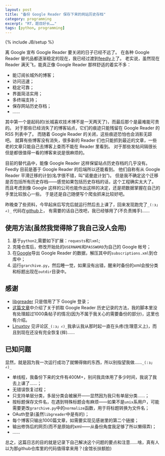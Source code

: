 ```yaml
---
layout: post
title: "备份 Google Reader 保存下来的网站历史存档"
category: programming
excerpt: "RT，题目好长……"
tags: [python, programming]
---
```

{% include JB/setup %}

离 Google 宣布 Google Reader 要关闭的日子已经不远了。
在各种 Google Reader 替代品都逐渐稳定的现在，我已经过渡到[feedly](http://www.feedly.com)上了。
老实说，虽然现在 Reader 满天飞，能真正像 Google Reader 那样舒适的着实不多：

* 能订阅长城外的博客；
* 访问迅速；
* 稳定可靠；
* 界面简洁实用；
* 多终端支持；
* 保存网站历史存档；
* ……

其中第一个是起码的(长城喜欢技术博不是一天两天了)，而最后那个是最难能可贵的。
对于那些已经消失了的博客站点，它们的痕迹只能残留在 Google Reader 的 RSS 列表中了。
而随着 Google Reader 的关闭，这些痕迹恐怕也会消影无踪吧。
就算有些博客没有消失，很多新的 Reader 们也只能抓到最近的文章，一些老的文章只能自己去博客上查而不能在 Reader 里看到。
对于那些发帖间隔很长但是都很值得一看的博客来说是很麻烦的。

目前的替代品中，能像 Google Reader 这样保留站点历史存档的几乎没有。
Feedly 目前是基于 Google Reader 的后端所以还能看到。
他们自称有从 Google Reader 平滑迁移的计划(名字很不错，叫“诺曼底计划”)。
但是我不确定这个迁移是否包括所有历史存档——感觉如果包括历史存档的话，这个工程确实太大了。
而且考虑到像 Google 这样的公司也能作出这样的决定，还是把数据掌握在自己的手里比较放心一些。
于是还是自己随便写个爬虫抓来比较好吧。

昨晚查了些资料，今早起床后写完后就运行然后去上课了，回来发现跑完了`_(:з」∠)_`
代码在[github](https://github.com/skydark/grarchive)上，
有需要的话自己改吧，我已经够用了(不负责摊手)……

## 使用方法(虽然我觉得除了我自己没人会用)

1. 基于`python2`,需要如下扩展：`requests`和`lxml`;
2. 克隆仓库后，修改开始处的`USERNAME`和`PASSWORD`为自己的 Google 帐号；
3. 在[Google](https://www.google.com/takeout/#custom:reader)导出 Google Reader 的数据，解压其中的`subscriptions.xml`到仓库中；
4. 运行`grarchive.py`，然后睡一觉，如果没有出错，醒来时备份的xml会按分类和标题出现在`outdir`目录中。

## 感谢

* [libgreader](https://github.com/askedrelic/libgreader) 只是借用了下 Google 登录；
* [这篇文章](https://adityanag.com/journal/2012/02/20/using-the-google-reader-api-to-build-a-historical-archive-of-a-site/)中介绍了关于抓取 Google Reader 历史记录的方法，我的脚本里没有处理超过1000条帖子的情况(因为不属于我关心的需要备份的部分)，这里也有介绍。
* [Linuxtoy](http://linuxtoy.org/archives/inoreader.html) 见评论区`_(:з」∠)_`我承认我从那时起一直在头疼(生理意义上)，而且到现在还没有完全恢复(摔)……

## 已知问题

显然，就是因为我一次运行成功了就懒得做的东西，所以别指望我做……`_(:з」∠)_`

* 单线程，我备份下来的文件有400M+，别问我具体用了多少时间，我说了我去上课了……；
* 无错误恢复过程；
* 只支持单层分类，多层分类会被展开——显然因为我只有单层分类……；
* 按标题保存文件名，在遇到特殊标题会有麻烦——如果不是`unix`系用户，可能需要更改`grarchive.py`中的`normalize`函数，用于将标题转换为文件名；
* OAuth登录(虽然`libgreader`中是有的)；
* 每个博客只输出1000篇文章，如需要实现见感谢里的第二个链接；
* 输出修饰后的网页(而不是原始的xml——从备份角度我足够了所以懒得弄)；
* ……

总之，这篇日志的目的就是记录下自己解决这个问题的要点和注意……啥，真有人以为那github仓库里的代码值得拿来用？(金馆长扶额脸)

